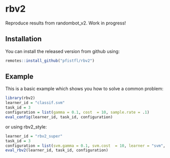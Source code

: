
# rbv2

Reproduce results from randombot_v2. Work in progress!

## Installation

You can install the released version from github using:

``` r
remotes::install_github("pfistfl/rbv2")
```

## Example

This is a basic example which shows you how to solve a common problem:

```r
library(rbv2)
learner_id = "classif.svm"
task_id = 3
configuration = list(gamma = 0.1, cost  = 10, sample.rate = .1)
eval_config(learner_id, task_id, configuration)
```

or using rbv2_style:

```r
learner_id = "rbv2_super"
task_id = 3
configuration = list(svm.gamma = 0.1, svm.cost  = 10, learner = "svm", trainsize = .1)
eval_rbv2(learner_id, task_id, configuration)
```